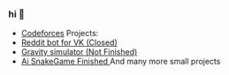 ### hi 👋
- <a href="codeforces.com/profile/brezhart">Codeforces</a>
Projects:
- <a href="vk.com/redditbot">Reddit bot for VK (Closed) </a>
- <a href="brezhart.github.io/gravity">Gravity simulator (Not Finished) </a>
- <a href="brezhart.github.io/gravity"> Ai SnakeGame Finished </a>
And many more small projects

